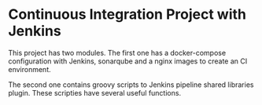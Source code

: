 # Continuous Integration Project with Jenkins

This project has two modules. The first one has a docker-compose configuration with Jenkins, 
sonarqube and a nginx images to create an CI environment.

The second one contains groovy scripts to Jenkins pipeline shared libraries plugin. These scripties 
have several useful functions.
